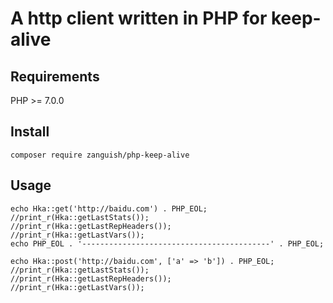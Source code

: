 A  http client written in PHP for keep-alive
============================================

Requirements
-------------
PHP >= 7.0.0

Install
-------
    composer require zanguish/php-keep-alive

Usage
-------
    echo Hka::get('http://baidu.com') . PHP_EOL;
    //print_r(Hka::getLastStats());
    //print_r(Hka::getLastRepHeaders());
    //print_r(Hka::getLastVars());
    echo PHP_EOL . '------------------------------------------' . PHP_EOL;
    
    echo Hka::post('http://baidu.com', ['a' => 'b']) . PHP_EOL;
    //print_r(Hka::getLastStats());
    //print_r(Hka::getLastRepHeaders());
    //print_r(Hka::getLastVars());
